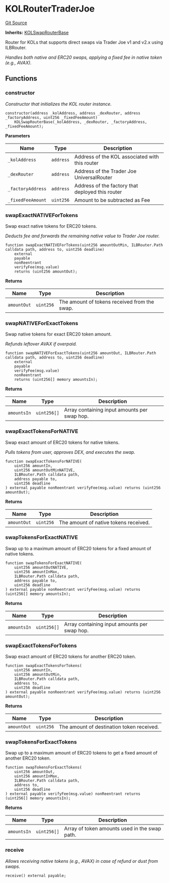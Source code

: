 # KOLRouterTraderJoe
[Git Source](https://github.com-smastropiero/SherryLabs/sherry-contracts/blob/abea0d8e26a21a2127d6a1d9e961e252da35642b/contracts/kol-router/KOLRouterTraderJoe.sol)

**Inherits:**
[KOLSwapRouterBase](/contracts/kol-router/KOLSwapRouterBase.sol/abstract.KOLSwapRouterBase.md)

Router for KOLs that supports direct swaps via Trader Joe v1 and v2.x using ILBRouter.

*Handles both native and ERC20 swaps, applying a fixed fee in native token (e.g., AVAX).*


## Functions
### constructor

*Constructor that initializes the KOL router instance.*


```solidity
constructor(address _kolAddress, address _dexRouter, address _factoryAddress, uint256 _fixedFeeAmount)
    KOLSwapRouterBase(_kolAddress, _dexRouter, _factoryAddress, _fixedFeeAmount);
```
**Parameters**

|Name|Type|Description|
|----|----|-----------|
|`_kolAddress`|`address`|Address of the KOL associated with this router|
|`_dexRouter`|`address`|Address of the Trader Joe UniversalRouter|
|`_factoryAddress`|`address`|Address of the factory that deployed this router|
|`_fixedFeeAmount`|`uint256`|Amount to be subtracted as Fee|


### swapExactNATIVEForTokens

Swap exact native tokens for ERC20 tokens.

*Deducts fee and forwards the remaining native value to Trader Joe router.*


```solidity
function swapExactNATIVEForTokens(uint256 amountOutMin, ILBRouter.Path calldata path, address to, uint256 deadline)
    external
    payable
    nonReentrant
    verifyFee(msg.value)
    returns (uint256 amountOut);
```
**Returns**

|Name|Type|Description|
|----|----|-----------|
|`amountOut`|`uint256`|The amount of tokens received from the swap.|


### swapNATIVEForExactTokens

Swap native tokens for exact ERC20 token amount.

*Refunds leftover AVAX if overpaid.*


```solidity
function swapNATIVEForExactTokens(uint256 amountOut, ILBRouter.Path calldata path, address to, uint256 deadline)
    external
    payable
    verifyFee(msg.value)
    nonReentrant
    returns (uint256[] memory amountsIn);
```
**Returns**

|Name|Type|Description|
|----|----|-----------|
|`amountsIn`|`uint256[]`|Array containing input amounts per swap hop.|


### swapExactTokensForNATIVE

Swap exact amount of ERC20 tokens for native tokens.

*Pulls tokens from user, approves DEX, and executes the swap.*


```solidity
function swapExactTokensForNATIVE(
    uint256 amountIn,
    uint256 amountOutMinNATIVE,
    ILBRouter.Path calldata path,
    address payable to,
    uint256 deadline
) external payable nonReentrant verifyFee(msg.value) returns (uint256 amountOut);
```
**Returns**

|Name|Type|Description|
|----|----|-----------|
|`amountOut`|`uint256`|The amount of native tokens received.|


### swapTokensForExactNATIVE

Swap up to a maximum amount of ERC20 tokens for a fixed amount of native tokens.


```solidity
function swapTokensForExactNATIVE(
    uint256 amountOutNATIVE,
    uint256 amountInMax,
    ILBRouter.Path calldata path,
    address payable to,
    uint256 deadline
) external payable nonReentrant verifyFee(msg.value) returns (uint256[] memory amountsIn);
```
**Returns**

|Name|Type|Description|
|----|----|-----------|
|`amountsIn`|`uint256[]`|Array containing input amounts per swap hop.|


### swapExactTokensForTokens

Swap exact amount of ERC20 tokens for another ERC20 token.


```solidity
function swapExactTokensForTokens(
    uint256 amountIn,
    uint256 amountOutMin,
    ILBRouter.Path calldata path,
    address to,
    uint256 deadline
) external payable nonReentrant verifyFee(msg.value) returns (uint256 amountOut);
```
**Returns**

|Name|Type|Description|
|----|----|-----------|
|`amountOut`|`uint256`|The amount of destination token received.|


### swapTokensForExactTokens

Swap up to a maximum amount of ERC20 tokens to get a fixed amount of another ERC20 token.


```solidity
function swapTokensForExactTokens(
    uint256 amountOut,
    uint256 amountInMax,
    ILBRouter.Path calldata path,
    address to,
    uint256 deadline
) external payable verifyFee(msg.value) nonReentrant returns (uint256[] memory amountsIn);
```
**Returns**

|Name|Type|Description|
|----|----|-----------|
|`amountsIn`|`uint256[]`|Array of token amounts used in the swap path.|


### receive

*Allows receiving native tokens (e.g., AVAX) in case of refund or dust from swaps.*


```solidity
receive() external payable;
```

